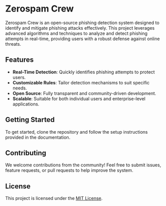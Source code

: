 # Zerospam Crew

Zerospam Crew is an open-source phishing detection system designed to identify and mitigate phishing attacks effectively. This project leverages advanced algorithms and techniques to analyze and detect phishing attempts in real-time, providing users with a robust defense against online threats.

## Features
- **Real-Time Detection**: Quickly identifies phishing attempts to protect users.
- **Customizable Rules**: Tailor detection mechanisms to suit specific needs.
- **Open Source**: Fully transparent and community-driven development.
- **Scalable**: Suitable for both individual users and enterprise-level applications.

## Getting Started
To get started, clone the repository and follow the setup instructions provided in the documentation.

## Contributing
We welcome contributions from the community! Feel free to submit issues, feature requests, or pull requests to help improve the system.

## License
This project is licensed under the [MIT License](LICENSE).